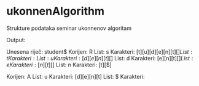# ukonnenAlgorithm
Strukture podataka seminar ukonnenov algoritam


Output: 

Unesena riječ: student$
Korijen: R
List: s Karakteri: [t][u][d][e][n][t][$]
List: t Karakteri: 
List: u Karakteri: [d][e][n][t][$]
List: d Karakteri: [e][n][t][$]
List: e Karakteri: [n][t][$]
List: n Karakteri: [t][$]

Korijen: A
List: u Karakteri: [d][e][n][t]
List: $ Karakteri: 

